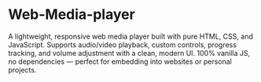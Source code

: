 # Web-Media-player
A lightweight, responsive web media player built with pure HTML, CSS, and JavaScript. Supports audio/video playback, custom controls, progress tracking, and volume adjustment with a clean, modern UI. 100% vanilla JS, no dependencies — perfect for embedding into websites or personal projects.
